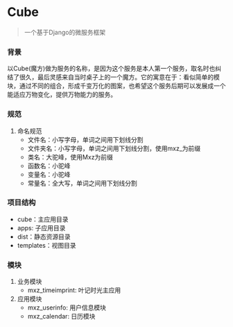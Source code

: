 # Cube
> 一个基于Django的微服务框架


### 背景
以Cube(魔方)做为服务的名称，是因为这个服务是本人第一个服务，取名时也纠结了很久，最后灵感来自当时桌子上的一个魔方。它的寓意在于：看似简单的模块，通过不同的组合，形成千变万化的图案，也希望这个服务后期可以发展成一个能适应万物变化，提供万物能力的服务。


### 规范
1. 命名规范
    - 文件名：小写字母，单词之间用下划线分割
    - 文件夹名：小写字母，单词之间用下划线分割，使用mxz_为前缀
    - 类名：大驼峰，使用Mxz为前缀
    - 函数名：小驼峰
    - 变量名：小驼峰
    - 常量名：全大写，单词之间用下划线分割


### 项目结构
- cube：主应用目录
- apps: 子应用目录
- dist：静态资源目录
- templates：视图目录


### 模块
1. 业务模块
    - mxz_timeimprint: 叶记时光主应用
2. 应用模块
    - mxz_userinfo: 用户信息模块
    - mxz_calendar: 日历模块